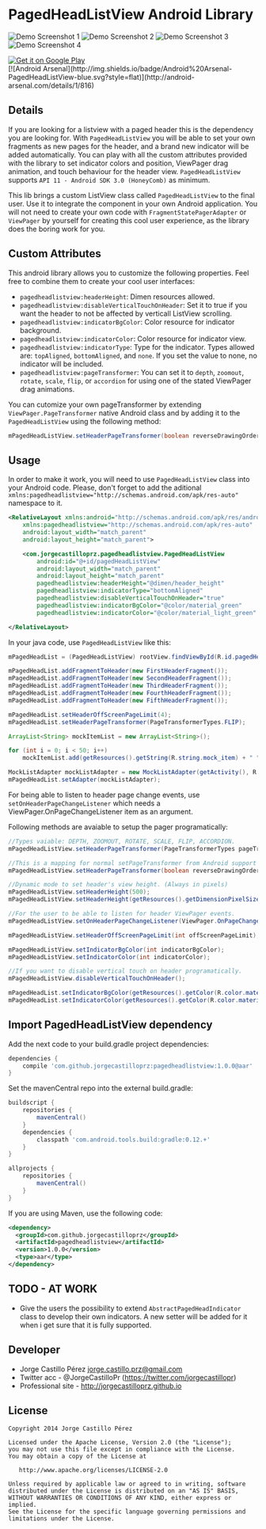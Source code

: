 PagedHeadListView Android Library
================================


![Demo Screenshot 1](https://raw.githubusercontent.com/JorgeCastilloPrz/PagedHeadListView/master/app/src/main/res/raw/preview1.gif)
![Demo Screenshot 2](https://raw.githubusercontent.com/JorgeCastilloPrz/PagedHeadListView/master/app/src/main/res/raw/preview2.gif)
![Demo Screenshot 3](https://raw.githubusercontent.com/JorgeCastilloPrz/PagedHeadListView/master/app/src/main/res/raw/preview3.gif)
![Demo Screenshot 4](https://raw.githubusercontent.com/JorgeCastilloPrz/PagedHeadListView/master/app/src/main/res/raw/preview4.gif)

<a target="_blank" href="https://play.google.com/store/apps/details?id=com.jorgecastilloprz.pagedheadlistview.testapp">
  <img alt="Get it on Google Play" src="https://raw.githubusercontent.com/JorgeCastilloPrz/ExpandablePanel/master/app/src/main/res/raw/en_generic_rgb_wo_60.png" />
</a>
<br />
[![Android Arsenal](http://img.shields.io/badge/Android%20Arsenal-PagedHeadListView-blue.svg?style=flat)](http://android-arsenal.com/details/1/816)

Details
-------

If you are looking for a listview with a paged header this is the dependency you are looking for. With  ```PagedHeadListView``` you will be able to set your own fragments as new pages for the header, and a brand new indicator will be added automatically. 
You can play with all the custom attributes provided with the library to set indicator colors and position, ViewPager drag animation, and touch behaviour for the header view.
```PagedHeadListView``` supports ```API 11 - Android SDK 3.0 (HoneyComb)``` as minimum.

This lib brings a custom ListView class called ```PagedHeadListView``` to the final user. Use it to integrate the component in your own Android application.
You will not need to create your own code with ```FragmentStatePagerAdapter``` or ```ViewPager``` by yourself for creating this cool user experience, as the library does the boring work for you.

Custom Attributes
-------------

This android library allows you to customize the following properties. Feel free to combine them to create your cool user interfaces:

* ```pagedheadlistview:headerHeight```: Dimen resources allowed.
* ```pagedheadlistview:disableVerticalTouchOnHeader```: Set it to true if you want the header to not be affected by verticall ListView scrolling.
* ```pagedheadlistview:indicatorBgColor```: Color resource for indicator background.
* ```pagedheadlistview:indicatorColor```: Color resource for indicator view.
* ```pagedheadlistview:indicatorType```: Type for the indicator. Types allowed are: ```topAligned```, ```bottomAligned```, and ```none```. If you set the value to none, no indicator will be included.
* ```pagedheadlistview:pageTransformer```: You can set it to ```depth```, ```zoomout```, ```rotate```, ```scale```, ```flip```, or ```accordion``` for using one of the stated ViewPager drag animations. 

You can cutomize your own pageTransformer by extending ```ViewPager.PageTransformer``` native Android class and by adding it to the ```PagedHeadListView``` using the following method:
```java
mPagedHeadListView.setHeaderPageTransformer(boolean reverseDrawingOrder, ViewPager.PageTransformer customPageTransformer);
```

Usage
-----

In order to make it work, you will need to use ```PagedHeadListView``` class into your Android code. Please, don't forget to add the aditional ```xmlns:pagedheadlistview="http://schemas.android.com/apk/res-auto"``` namespace to it. 

``` xml
<RelativeLayout xmlns:android="http://schemas.android.com/apk/res/android"
    xmlns:pagedheadlistview="http://schemas.android.com/apk/res-auto"
    android:layout_width="match_parent"
    android:layout_height="match_parent">

    <com.jorgecastilloprz.pagedheadlistview.PagedHeadListView
        android:id="@+id/pagedHeadListView"
        android:layout_width="match_parent"
        android:layout_height="match_parent"
        pagedheadlistview:headerHeight="@dimen/header_height"
        pagedheadlistview:indicatorType="bottomAligned"
        pagedheadlistview:disableVerticalTouchOnHeader="true"
        pagedheadlistview:indicatorBgColor="@color/material_green"
        pagedheadlistview:indicatorColor="@color/material_light_green" />

</RelativeLayout>
 ```

In your java code, use ```PagedHeadListView``` like this:

```java
mPagedHeadList = (PagedHeadListView) rootView.findViewById(R.id.pagedHeadListView);

mPagedHeadList.addFragmentToHeader(new FirstHeaderFragment());
mPagedHeadList.addFragmentToHeader(new SecondHeaderFragment());
mPagedHeadList.addFragmentToHeader(new ThirdHeaderFragment());
mPagedHeadList.addFragmentToHeader(new FourthHeaderFragment());
mPagedHeadList.addFragmentToHeader(new FifthHeaderFragment());

mPagedHeadList.setHeaderOffScreenPageLimit(4);
mPagedHeadList.setHeaderPageTransformer(PageTransformerTypes.FLIP);

ArrayList<String> mockItemList = new ArrayList<String>();

for (int i = 0; i < 50; i++)
    mockItemList.add(getResources().getString(R.string.mock_item) + " " + (i+1));

MockListAdapter mockListAdapter = new MockListAdapter(getActivity(), R.layout.mock_list_item, mockItemList);
mPagedHeadList.setAdapter(mockListAdapter);
```

For being able to listen to header page change events, use ```setOnHeaderPageChangeListener``` which needs a ViewPager.OnPageChangeListener item as an argument. 

Following methods are avaiable to setup the pager programatically:
```java
//Types vaiable: DEPTH, ZOOMOUT, ROTATE, SCALE, FLIP, ACCORDION.
mPagedHeadListView.setHeaderPageTransformer(PageTransformerTypes pageTransformerType);

//This is a mapping for normal setPageTransformer from Android support ViewPager.
mPagedHeadListView.setHeaderPageTransformer(boolean reverseDrawingOrder, ViewPager.PageTransformer customPageTransformer);

//Dynamic mode to set header's view height. (Always in pixels)
mPagedHeadListView.setHeaderHeight(500);
mPagedHeadListView.setHeaderHeight(getResources().getDimensionPixelSize(R.dimen.header_height_test));

//For the user to be able to listen for header ViewPager events.
mPagedHeadListView.setOnHeaderPageChangeListener(ViewPager.OnPageChangeListener onPageChangeListener);

mPagedHeadListView.setHeaderOffScreenPageLimit(int offScreenPageLimit);

mPagedHeadListView.setIndicatorBgColor(int indicatorBgColor);
mPagedHeadListView.setIndicatorColor(int indicatorColor);

//If you want to disable vertical touch on header programatically.
mPagedHeadListView.disableVerticalTouchOnHeader();

mPagedHeadList.setIndicatorBgColor(getResources().getColor(R.color.material_green));
mPagedHeadList.setIndicatorColor(getResources().getColor(R.color.material_light_green));
```

Import PagedHeadListView dependency
---------------------------------

Add the next code to your build.gradle project dependencies:
```groovy
dependencies {
    compile 'com.github.jorgecastilloprz:pagedheadlistview:1.0.0@aar'
}
```
Set the mavenCentral repo into the external build.gradle:
```groovy
buildscript {
    repositories {
        mavenCentral()
    }
    dependencies {
        classpath 'com.android.tools.build:gradle:0.12.+'
    }
}

allprojects {
    repositories {
        mavenCentral()
    }
}
```
If you are using Maven, use the following code:
```xml
<dependency>
  <groupId>com.github.jorgecastilloprz</groupId>
  <artifactId>pagedheadlistview</artifactId>
  <version>1.0.0</version>
  <type>aar</type>
</dependency>
```
TODO - AT WORK
--------------

* Give the users the possibility to extend `AbstractPagedHeadIndicator` class to develop their own indicators. A new setter will be added for it when i get sure that it is fully supported.

Developer
---------
* Jorge Castillo Pérez <jorge.castillo.prz@gmail.com>
* Twitter acc - @JorgeCastilloPr (https://twitter.com/jorgecastillopr)
* Professional site - http://jorgecastilloprz.github.io

License
-------

    Copyright 2014 Jorge Castillo Pérez

    Licensed under the Apache License, Version 2.0 (the "License");
    you may not use this file except in compliance with the License.
    You may obtain a copy of the License at

       http://www.apache.org/licenses/LICENSE-2.0

    Unless required by applicable law or agreed to in writing, software
    distributed under the License is distributed on an "AS IS" BASIS,
    WITHOUT WARRANTIES OR CONDITIONS OF ANY KIND, either express or implied.
    See the License for the specific language governing permissions and
    limitations under the License.